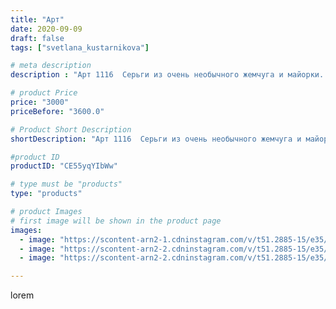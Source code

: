 ```yaml
---
title: "Арт"
date: 2020-09-09
draft: false
tags: ["svetlana_kustarnikova"]

# meta description
description : "Арт 1116  Серьги из очень необычного жемчуга и майорки. Увлеклась так что сделала три варианта короткие  средние и длинные. Дальше на фото 2 других варианта"

# product Price
price: "3000"
priceBefore: "3600.0"

# Product Short Description
shortDescription: "Арт 1116  Серьги из очень необычного жемчуга и майорки. Увлеклась так что сделала три варианта короткие  средние и длинные. Дальше на фото 2 других варианта"

#product ID
productID: "CE55yqYIbWw"

# type must be "products"
type: "products"

# product Images
# first image will be shown in the product page
images:
  - image: "https://scontent-arn2-1.cdninstagram.com/v/t51.2885-15/e35/119009778_1035979973505841_2406182240358313995_n.jpg?_nc_ht=scontent-arn2-1.cdninstagram.com&_nc_cat=101&_nc_ohc=l-4IIx29JtEAX87VebP&se=7&tp=1&oh=349949a95ca2d14b5c8635a0b1e18de4&oe=605F7A6A&ig_cache_key=MjM5NDE5ODgzNzYwNTUwMDczOA%3D%3D.2"
  - image: "https://scontent-arn2-2.cdninstagram.com/v/t51.2885-15/e35/118952436_392584008375440_9012599296719528128_n.jpg?_nc_ht=scontent-arn2-2.cdninstagram.com&_nc_cat=108&_nc_ohc=Oh67_2xuIWsAX9cmyRg&se=7&tp=1&oh=b7abb61efdf8fa380191d62b4d50c99a&oe=605DF0F5&ig_cache_key=MjM5NDE5ODgzNzYzMDY0OTkxMg%3D%3D.2"
  - image: "https://scontent-arn2-2.cdninstagram.com/v/t51.2885-15/e35/118996179_347590499727824_8502797454451931314_n.jpg?_nc_ht=scontent-arn2-2.cdninstagram.com&_nc_cat=108&_nc_ohc=OWADZj1xTcsAX_Djjbw&se=8&tp=1&oh=3ec3bd6c2f1142bcf5a4582c2cdc3746&oe=60613984&ig_cache_key=MjM5NDE5ODgzNzYyMjIyMzU2Mg%3D%3D.2"

---
```

lorem

